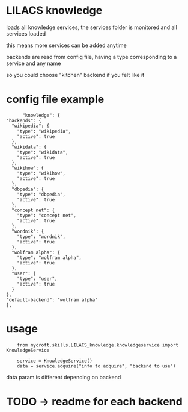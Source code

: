 # LILACS knowledge

loads all knowledge services, the services folder is monitored and all services loaded

this means more services can be added anytime

backends are read from config file, having a type corresponding to a service and any name

so you could choose "kitchen" backend if you felt like it

# config file example

          "knowledge": {
    "backends": {
      "wikipedia": {
        "type": "wikipedia",
        "active": true
      },
      "wikidata": {
        "type": "wikidata",
        "active": true
      },
      "wikihow": {
        "type": "wikihow",
        "active": true
      },
      "dbpedia": {
        "type": "dbpedia",
        "active": true
      },
      "concept net": {
        "type": "concept net",
        "active": true
      },
      "wordnik": {
        "type": "wordnik",
        "active": true
      },
      "wolfram alpha": {
        "type": "wolfram alpha",
        "active": true
      },
      "user": {
        "type": "user",
        "active": true
      }
    },
    "default-backend": "wolfram alpha"
    },


# usage

        from mycroft.skills.LILACS_knowledge.knowledgeservice import KnowledgeService

        service = KnowledgeService()
        data = service.adquire("info to adquire", "backend to use")

data param is different depending on backend

# TODO -> readme for each backend